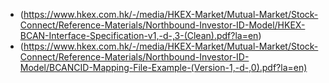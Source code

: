* (https://www.hkex.com.hk/-/media/HKEX-Market/Mutual-Market/Stock-Connect/Reference-Materials/Northbound-Investor-ID-Model/HKEX-BCAN-Interface-Specification-v1,-d-,3-(Clean).pdf?la=en)
* (https://www.hkex.com.hk/-/media/HKEX-Market/Mutual-Market/Stock-Connect/Reference-Materials/Northbound-Investor-ID-Model/BCANCID-Mapping-File-Example-(Version-1,-d-,0).pdf?la=en)